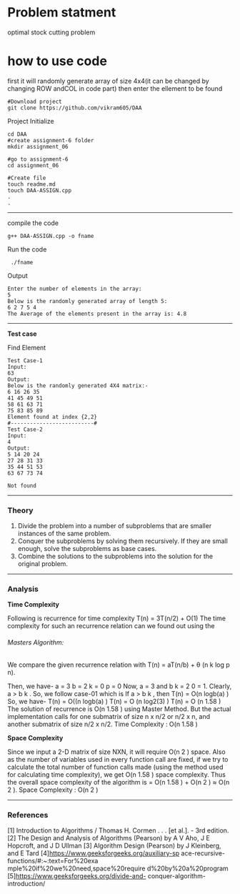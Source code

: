 # Problem statment
optimal stock cutting problem

# how to use code
first it will randomly generate array of size 4x4(it can be changed by changing ROW andCOL in code part) then
enter the ellement to be found
```
#Download project
git clone https://github.com/vikram605/DAA 
```
Project Initialize 
```
cd DAA
#create assignment-6 folder
mkdir assignment_06

#go to assignment-6
cd assignment_06

#Create file
touch readme.md
touch DAA-ASSIGN.cpp
.
.
```
---
compile the code
```
g++ DAA-ASSIGN.cpp -o fname
```
Run the code
```
 ./fname
```
Output
```
Enter the number of elements in the array:
5
Below is the randomly generated array of length 5:
6 2 7 5 4 
The Average of the elements present in the array is: 4.8
```
---

**Test case**

Find Element
```
Test Case-1
Input:
63
Output:
Below is the randomly generated 4X4 matrix:-
6 16 26 35 
41 45 49 51 
58 61 63 71 
75 83 85 89 
Element found at index {2,2}
#--------------------------#
Test Case-2
Input:
4
Output:
5 14 20 24 
27 28 31 33 
35 44 51 53 
63 67 73 74

Not found
```

---

### Theory
1. Divide the problem into a number of
subproblems that are smaller instances
of the same problem.
2. Conquer the subproblems by solving
them recursively. If they are small
enough, solve the subproblems as base
cases.
3. Combine
the solutions to the
subproblems into the solution for the
original problem.
---

### Analysis

**Time Complexity**

Following is recurrence for time complexity
T(n) = 3T(n/2) + O(1)
The time complexity for such an recurrence
relation can we found out using the
###### Masters Algorithm:
We compare the given recurrence relation
with T(n) = aT(n/b) + θ (n k log p n).


Then, we have-
a = 3
b = 2
k = 0
p = 0
Now, a = 3 and b k = 2 0 = 1.
Clearly, a > b k .
So, we follow case-01 which is If a > b k , then
T(n) = O(n logb(a) )
So, we have-
T(n) = O((n logb(a) )
T(n) = O (n log2(3) )
T(n) = O (n 1.58 )
The solution of recurrence is O(n 1.58 ) using
Master Method.
But the actual implementation calls for one
submatrix of size n x n/2 or n/2 x n, and
another submatrix of size n/2 x n/2.
Time Complexity : O(n 1.58 )



**Space Complexity**

Since we input a 2-D matrix of size NXN, it
will require O(n 2 ) space.
Also as the number of variables used in every
function call are fixed, if we try to calculate
the total number of function calls made (using
the method used for calculating time
complexity), we get O(n 1.58 ) space
complexity.
Thus the overall space complexity of the
algorithm is = O(n 1.58 ) + O(n 2 ) ≈ O(n 2 ).
Space Complexity : O(n 2 )

---

### References

[1] Introduction to Algorithms / Thomas H.
Cormen . . . [et al.]. - 3rd edition.
[2] The Design and Analysis of Algorithms
(Pearson) by A V Aho, J E Hopcroft, and J D
Ullman
[3] Algorithm Design (Pearson) by J
Kleinberg, and E Tard
[4]https://www.geeksforgeeks.org/auxiliary-sp
ace-recursive-functions/#:~:text=For%20exa
mple%20if%20we%20need,space%20require
d%20by%20a%20program
[5]https://www.geeksforgeeks.org/divide-and-
conquer-algorithm-introduction/

